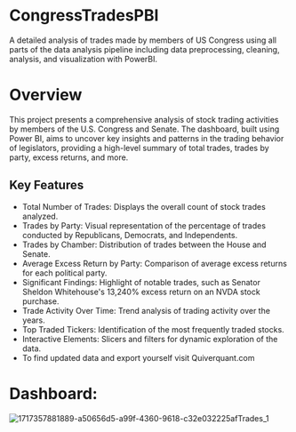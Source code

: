 # CongressTradesPBI
A detailed analysis of trades made by members of US Congress using all parts of the data analysis pipeline including data preprocessing, cleaning, analysis, and visualization with PowerBI.

# Overview
This project presents a comprehensive analysis of stock trading activities by members of the U.S. Congress and Senate. The dashboard, built using Power BI, aims to uncover key insights and patterns in the trading behavior of legislators, providing a high-level summary of total trades, trades by party, excess returns, and more.

## Key Features
* Total Number of Trades: Displays the overall count of stock trades analyzed.
* Trades by Party: Visual representation of the percentage of trades conducted by Republicans, Democrats, and Independents.
* Trades by Chamber: Distribution of trades between the House and Senate.
* Average Excess Return by Party: Comparison of average excess returns for each political party.
* Significant Findings: Highlight of notable trades, such as Senator Sheldon Whitehouse's 13,240% excess return on an NVDA stock purchase.
* Trade Activity Over Time: Trend analysis of trading activity over the years.
* Top Traded Tickers: Identification of the most frequently traded stocks.
* Interactive Elements: Slicers and filters for dynamic exploration of the data.
* To find updated data and export yourself visit Quiverquant.com

# Dashboard:

![1717357881889-a50656d5-a99f-4360-9618-c32e032225afTrades_1](https://github.com/CameronCMaples/CongressTradesPBI/assets/78427260/5558627c-0fbb-4505-9e39-7d69c0c42575)


